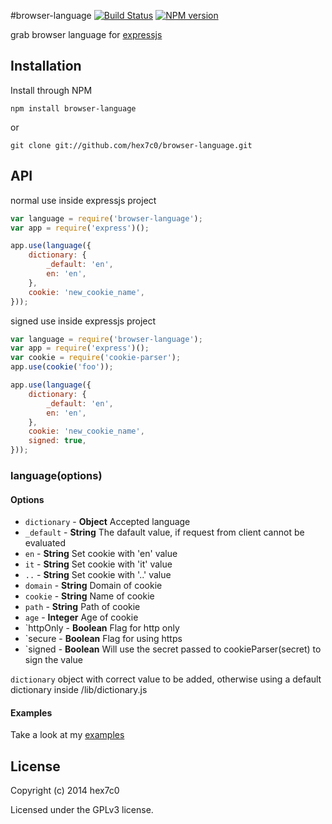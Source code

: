 #browser-language [![Build Status](https://travis-ci.org/hex7c0/browser-language.svg?branch=master)](https://travis-ci.org/hex7c0/browser-language) [![NPM version](https://badge.fury.io/js/browser-language.svg)](http://badge.fury.io/js/browser-language)

grab browser language for [expressjs](http://expressjs.com/)

## Installation

Install through NPM

```
npm install browser-language
```
or
```
git clone git://github.com/hex7c0/browser-language.git
```

## API

normal use inside expressjs project
```js
var language = require('browser-language');
var app = require('express')();

app.use(language({
    dictionary: {
        _default: 'en',
        en: 'en',
    },
    cookie: 'new_cookie_name',
}));
```

signed use inside expressjs project
```js
var language = require('browser-language');
var app = require('express')();
var cookie = require('cookie-parser');
app.use(cookie('foo'));

app.use(language({
    dictionary: {
        _default: 'en',
        en: 'en',
    },
    cookie: 'new_cookie_name',
    signed: true,
}));
```

### language(options)

#### Options

 - `dictionary` - **Object** Accepted language
  - `_default` - **String** The dafault value, if request from client cannot be evaluated
  - `en` - **String** Set cookie with 'en' value
  - `it` - **String** Set cookie with 'it' value
  - `..` - **String** Set cookie with '..' value
 - `domain` - **String** Domain of cookie
 - `cookie` - **String** Name of cookie
 - `path` - **String** Path of cookie
 - `age` - **Integer** Age of cookie
 - `httpOnly - **Boolean** Flag for http only
 - `secure - **Boolean** Flag for using https
 - `signed - **Boolean** Will use the secret passed to cookieParser(secret) to sign the value

`dictionary` object with correct value to be added, otherwise using a default dictionary inside /lib/dictionary.js

#### Examples

Take a look at my [examples](https://github.com/hex7c0/browser-language/tree/master/examples)

## License
Copyright (c) 2014 hex7c0

Licensed under the GPLv3 license.
